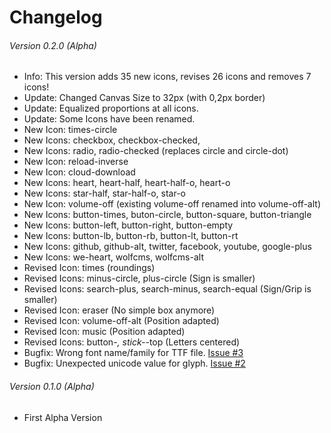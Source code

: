 Changelog
=========

###### Version 0.2.0 (Alpha)
-	Info: This version adds 35 new icons, revises 26 icons and removes 7 icons!
-	Update: Changed Canvas Size to 32px (with 0,2px border)
-	Update: Equalized proportions at all icons.
-	Update: Some Icons have been renamed.
-	New Icon: times-circle
-	New Icons: checkbox, checkbox-checked, 
-	New Icons: radio, radio-checked (replaces circle and circle-dot)
-	New Icon: reload-inverse
-	New Icon: cloud-download
-	New Icons: heart, heart-half, heart-half-o, heart-o
-	New Icons: star-half, star-half-o, star-o
-	New Icon: volume-off (existing volume-off renamed into volume-off-alt)
-	New Icons: button-times, buton-circle, button-square, button-triangle
-	New Icons: button-left, button-right, button-empty
-	New Icons: button-lb, button-rb, button-lt, button-rt
-	New Icons: github, github-alt, twitter, facebook, youtube, google-plus
-	New Icons: we-heart, wolfcms, wolfcms-alt
-	Revised Icon: times (roundings)
-	Revised Icons: minus-circle, plus-circle (Sign is smaller)
-	Revised Icons: search-plus, search-minus, search-equal (Sign/Grip is smaller)
-	Revised Icon: eraser (No simple box anymore)
-	Revised Icon: volume-off-alt (Position adapted)
-	Revised Icon: music (Position adapted)
-	Revised Icons: button-*, stick-*-top (Letters centered)
-	Bugfix: Wrong font name/family for TTF file. [Issue #3](https://github.com/SamBrishes/kenney-icon-font/issues/3)
-	Bugfix: Unexpected unicode value for glyph. [Issue #2](https://github.com/SamBrishes/kenney-icon-font/issues/2)

###### Version 0.1.0 (Alpha)
-	First Alpha Version